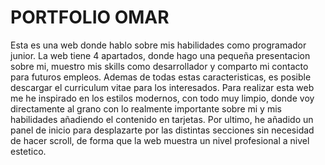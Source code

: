 # PORTFOLIO OMAR
Esta es una web donde hablo sobre mis habilidades como programador junior. La web tiene 4 apartados, donde hago una pequeña presentacion sobre mi, muestro mis skills como desarrollador y comparto mi contacto para futuros empleos.
Ademas de todas estas caracteristicas, es posible descargar el curriculum vitae para los interesados.
Para realizar esta web me he inspirado en los estilos modernos, con todo muy limpio, donde voy directamente al grano con lo realmente importante sobre mi y mis habilidades añadiendo el contenido en tarjetas. 
Por ultimo, he añadido un panel de inicio para desplazarte por las distintas secciones sin necesidad de hacer scroll, de forma que la web muestra un nivel profesional a nivel estetico.
